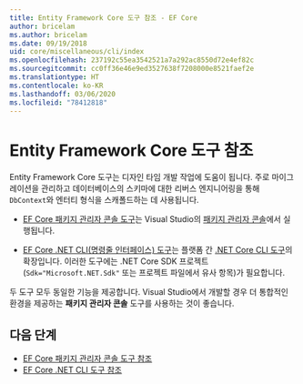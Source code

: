 ```yaml
---
title: Entity Framework Core 도구 참조 - EF Core
author: bricelam
ms.author: bricelam
ms.date: 09/19/2018
uid: core/miscellaneous/cli/index
ms.openlocfilehash: 237192c55ea3542521a7a292ac8550d72e4ef82c
ms.sourcegitcommit: cc0ff36e46e9ed3527638f7208000e8521faef2e
ms.translationtype: HT
ms.contentlocale: ko-KR
ms.lasthandoff: 03/06/2020
ms.locfileid: "78412818"
---
```

# <a name="entity-framework-core-tools-reference"></a>Entity Framework Core 도구 참조

Entity Framework Core 도구는 디자인 타임 개발 작업에 도움이 됩니다. 주로 마이그레이션을 관리하고 데이터베이스의 스키마에 대한 리버스 엔지니어링을 통해 `DbContext`와 엔터티 형식을 스캐폴드하는 데 사용됩니다.

* [EF Core 패키지 관리자 콘솔 도구](powershell.md)는 Visual Studio의 [패키지 관리자 콘솔](https://docs.microsoft.com/nuget/tools/package-manager-console)에서 실행됩니다.

* [EF Core .NET CLI(명령줄 인터페이스) 도구](dotnet.md)는 플랫폼 간 [.NET Core CLI 도구](https://docs.microsoft.com/dotnet/core/tools/)의 확장입니다. 이러한 도구에는 .NET Core SDK 프로젝트(`Sdk="Microsoft.NET.Sdk"` 또는 프로젝트 파일에서 유사 항목)가 필요합니다.

두 도구 모두 동일한 기능을 제공합니다. Visual Studio에서 개발할 경우 더 통합적인 환경을 제공하는 **패키지 관리자 콘솔** 도구를 사용하는 것이 좋습니다.

## <a name="next-steps"></a>다음 단계

* [EF Core 패키지 관리자 콘솔 도구 참조](powershell.md)
* [EF Core .NET CLI 도구 참조](dotnet.md)
